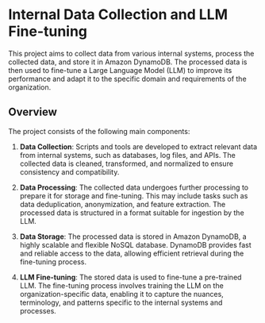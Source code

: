 # Internal Data Collection and LLM Fine-tuning

This project aims to collect data from various internal systems, process the collected data, and store it in Amazon DynamoDB. The processed data is then used to fine-tune a Large Language Model (LLM) to improve its performance and adapt it to the specific domain and requirements of the organization.

## Overview

The project consists of the following main components:

1. **Data Collection**: Scripts and tools are developed to extract relevant data from internal systems, such as databases, log files, and APIs. The collected data is cleaned, transformed, and normalized to ensure consistency and compatibility.

2. **Data Processing**: The collected data undergoes further processing to prepare it for storage and fine-tuning. This may include tasks such as data deduplication, anonymization, and feature extraction. The processed data is structured in a format suitable for ingestion by the LLM.

3. **Data Storage**: The processed data is stored in Amazon DynamoDB, a highly scalable and flexible NoSQL database. DynamoDB provides fast and reliable access to the data, allowing efficient retrieval during the fine-tuning process.

4. **LLM Fine-tuning**: The stored data is used to fine-tune a pre-trained LLM. The fine-tuning process involves training the LLM on the organization-specific data, enabling it to capture the nuances, terminology, and patterns specific to the internal systems and processes. 

